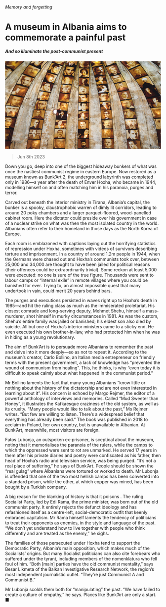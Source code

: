 ###### Memory and forgetting

# A museum in Albania aims to commemorate a painful past 

##### And so illuminate the post-communist present 

![image](images/20230610_CUP004.jpg) 

> Jun 8th 2023 

Down you go, deep into one of the biggest hideaway bunkers of what was once the nastiest communist regime in eastern Europe. Now restored as a museum known as Bunk’Art 2, the underground labyrinth was completed only in 1986—a year after the death of Enver Hoxha, who became  in 1944, modelling himself on  and often matching him in his paranoia, purges and terror.

Carved out beneath the interior ministry in Tirana, Albania’s capital, the bunker is a spooky, claustrophobic warren of dimly lit corridors, leading to around 20 poky chambers and a larger parquet-floored, wood-panelled cabinet room. Here the dictator could preside over his government in case of a nuclear strike on what was then the most isolated country in the world. Albanians often refer to their homeland in those days as the North Korea of Europe.

Each room is emblazoned with captions laying out the horrifying statistics of repression under Hoxha, sometimes with videos of survivors describing torture and imprisonment. In a country of around 1.2m people in 1944, when the Germans were chased out and Hoxha’s communists took over, between 25,000 and 34,000 are thought to have been jailed for political reasons (their offences could be extraordinarily trivial). Some reckon at least 5,000 were executed: no one is sure of the true figure. Thousands were sent to labour camps or “internal exile” in remote villages where you could be banished for ever. Trying to, an almost impossible quest that many undertook in vain, could merit 20 years behind bars. 

The purges and executions persisted in waves right up to Hoxha’s death in 1985—and hit the ruling class as much as the immiserated proletariat. His closest comrade and long-serving deputy, Mehmet Shehu, himself a mass-murderer, shot himself in murky circumstances in 1981. As was the custom, Shehu’s entire family was jailed or banished; his eldest son also died by suicide. All but one of Hoxha’s interior ministers came to a sticky end. He even executed his own brother-in-law, who had protected him when he was in hiding as a young revolutionary. 

The aim of Bunk’Art is to persuade more Albanians to remember the past and delve into it more deeply—so as not to repeat it. According to the museum’s creator, Carlo Bollino, an Italian media entrepreneur on friendly terms with the present government, a lack of knowledge has “prevented the wound of communism from healing”. This, he thinks, is why “even today it is difficult to speak calmly about what happened in the communist period.” 

Mr Bollino laments the fact that many young Albanians “know little or nothing about the history of the dictatorship and are not even interested in learning about it”. His concern is echoed by Margo Rejmer, the editor of a powerful anthology of interviews and memories. Called “Mud Sweeter than Honey”, it illustrates the Kafkaesque craziness of the old system, as well as its cruelty. “Many people would like to talk about the past,” Ms Rejmer writes. “But few are willing to listen. There’s a widespread belief that everything has already been said.” The book was published in 2018 to acclaim in Poland, her own country, but is unavailable in Albanian. At Bunk’Art, meanwhile, most visitors are foreign.

Fatos Lubonja, an outspoken ex-prisoner, is sceptical about the museum, noting that it memorialises the paranoia of the rulers, while the camps to which the oppressed were sent to rot are unmarked. He served 17 years in them after his private diaries and poetry were confiscated as his father, then head of Hoxha’s radio and television service, was being purged. “It’s not a real place of suffering,” he says of Bunk’Art. People should be shown the “real gulag” where Albanians were tortured or worked to death. Mr Lubonja is offended that one of the two most hellish camps has been converted into a standard prison, while the other, at which copper was mined, has been bought by a Turkish company.

A big reason for the blanking of history is that it poisons . The ruling Socialist Party, led by Edi Rama, the prime minister, was born out of the old communist party. It entirely rejects the defunct ideology and has refashioned itself as a centre-left, social-democratic outfit that keenly embraces capitalism. Mr Rama himself laments the tendency of politicians to treat their opponents as enemies, in the style and language of the past. “We don’t yet understand how to live together with people who think differently and are treated as the enemy,” he sighs. 

The families of those persecuted under Hoxha tend to support the Democratic Party, Albania’s main opposition, which makes much of the Socialists’ origins. But many Socialist politicians can also cite forebears who suffered under the tyrant, including members of the nomenklatura who fell foul of him. “Both [main] parties have the old communist mentality,” says Besar Likmeta of the Balkan Investigative Research Network, the region’s most independent journalistic outlet. “They’re just Communist A and Communist B.” 

Mr Lubonja scolds them both for “manipulating” the past. “We have failed to create a culture of empathy,” he says. Places like Bunk’Art are only a start. ■


